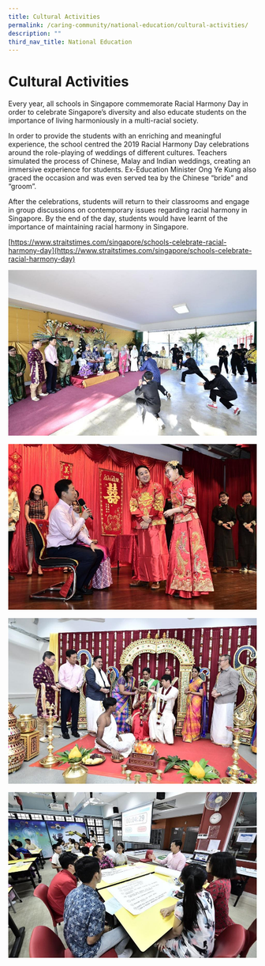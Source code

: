 ```yaml
---
title: Cultural Activities
permalink: /caring-community/national-education/cultural-activities/
description: ""
third_nav_title: National Education
---
```

# **Cultural Activities**

Every year, all schools in Singapore commemorate Racial Harmony Day in order to celebrate Singapore’s diversity and also educate students on the importance of living harmoniously in a multi-racial society. 

In order to provide the students with an enriching and meaningful experience, the school centred the 2019 Racial Harmony Day celebrations around the role-playing of weddings of different cultures. Teachers simulated the process of Chinese, Malay and Indian weddings, creating an immersive experience for students. Ex-Education Minister Ong Ye Kung also graced the occasion and was even served tea by the Chinese “bride” and “groom”. 

After the celebrations, students will return to their classrooms and engage in group discussions on contemporary issues regarding racial harmony in Singapore. By the end of the day, students would have learnt of the importance of maintaining racial harmony in Singapore.  

[https://www.straitstimes.com/singapore/schools-celebrate-racial-harmony-day](https://www.straitstimes.com/singapore/schools-celebrate-racial-harmony-day)

![](/images/Cultural%20Activities%2001.jpg)

![](/images/Cultural%20Activities%2002.jpg)

![](/images/Cultural%20Activities%2003.jpg)

![](/images/Cultural%20Activities%2004.jpg)